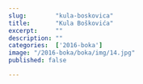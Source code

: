 ```yaml
---
slug:        "kula-boskovica"
title:       "Kula Boškovića"
excerpt:     ""
description: ""
categories:  ['2016-boka']
image: "/2016-boka/boka/img/14.jpg"
published: false

---
```

